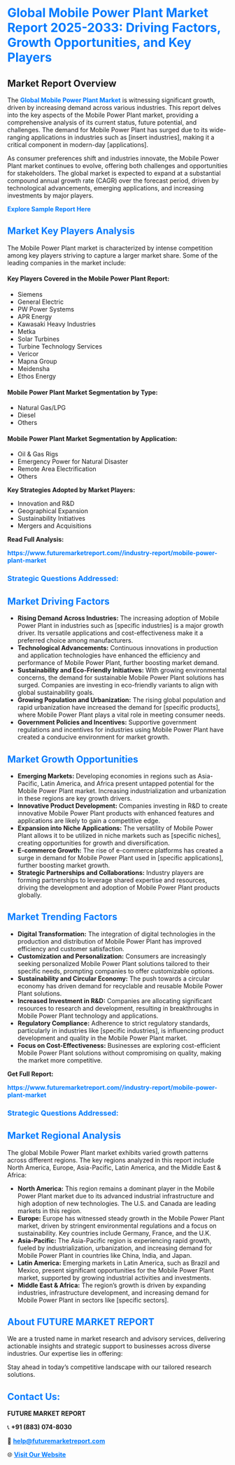 <h1 style="color: #007BFF;">Global Mobile Power Plant Market Report 2025-2033: Driving Factors, Growth Opportunities, and Key Players</h1>

<section id="overview">
<h2>Market Report Overview</h2>
<p>The <a href="https://www.futuremarketreport.com//industry-report/mobile-power-plant-market" style="color: #007BFF; text-decoration: none;"><strong>Global Mobile Power Plant Market</strong></a> is witnessing significant growth, driven by increasing demand across various industries. This report delves into the key aspects of the Mobile Power Plant market, providing a comprehensive analysis of its current status, future potential, and challenges. The demand for Mobile Power Plant has surged due to its wide-ranging applications in industries such as [insert industries], making it a critical component in modern-day [applications].</p>
<p>As consumer preferences shift and industries innovate, the Mobile Power Plant market continues to evolve, offering both challenges and opportunities for stakeholders. The global market is expected to expand at a substantial compound annual growth rate (CAGR) over the forecast period, driven by technological advancements, emerging applications, and increasing investments by major players.</p>
</section>

<section id="overview">
<p><a href="https://www.futuremarketreport.com//request-sample/reportId=88352" style="color: #007BFF; text-decoration: none;"><strong>Explore Sample Report Here</strong></a></p>
</section>

<section id="key-players">
<h2 style="color: #007BFF;">Market Key Players Analysis</h2>
<p>The Mobile Power Plant market is characterized by intense competition among key players striving to capture a larger market share. Some of the leading companies in the market include:</p>
<h4>Key Players Covered in the Mobile Power Plant Report:</h4>
<ul><li>Siemens</li><li>General Electric</li><li>PW Power Systems</li><li>APR Energy</li><li>Kawasaki Heavy Industries</li><li>Metka</li><li>Solar Turbines</li><li>Turbine Technology Services</li><li>Vericor</li><li>Mapna Group</li><li>Meidensha</li><li>Ethos Energy</li></ul>
<h4>Mobile Power Plant Market Segmentation by Type:</h4>
<ul><li>Natural Gas/LPG</li><li>Diesel</li><li>Others</li></ul>

<h4>Mobile Power Plant Market Segmentation by Application:</h4>
<ul><li>Oil &amp; Gas Rigs</li><li>Emergency Power for Natural Disaster</li><li>Remote Area Electrification</li><li>Others</li></ul>
<p><strong>Key Strategies Adopted by Market Players:</strong></p>
<ul>
<li>Innovation and R&D</li>
<li>Geographical Expansion</li>
<li>Sustainability Initiatives</li>
<li>Mergers and Acquisitions</li>
</ul>
</section>

<section>
<p><strong>Read Full Analysis: </strong></p><a href="https://www.futuremarketreport.com//industry-report/mobile-power-plant-market" style="color: #007BFF; text-decoration: none;"><strong>https://www.futuremarketreport.com//industry-report/mobile-power-plant-market</strong></a>
<h3 style="color: #007BFF;">Strategic Questions Addressed:</h3>
</section>

<section id="driving-factors">
<h2 style="color: #007BFF;">Market Driving Factors</h2>
<ul>
<li><strong>Rising Demand Across Industries:</strong> The increasing adoption of Mobile Power Plant in industries such as [specific industries] is a major growth driver. Its versatile applications and cost-effectiveness make it a preferred choice among manufacturers.</li>
<li><strong>Technological Advancements:</strong> Continuous innovations in production and application technologies have enhanced the efficiency and performance of Mobile Power Plant, further boosting market demand.</li>
<li><strong>Sustainability and Eco-Friendly Initiatives:</strong> With growing environmental concerns, the demand for sustainable Mobile Power Plant solutions has surged. Companies are investing in eco-friendly variants to align with global sustainability goals.</li>
<li><strong>Growing Population and Urbanization:</strong> The rising global population and rapid urbanization have increased the demand for [specific products], where Mobile Power Plant plays a vital role in meeting consumer needs.</li>
<li><strong>Government Policies and Incentives:</strong> Supportive government regulations and incentives for industries using Mobile Power Plant have created a conducive environment for market growth.</li>
</ul>
</section>

<section id="growth-opportunities">
<h2 style="color: #007BFF;">Market Growth Opportunities</h2>
<ul>
<li><strong>Emerging Markets:</strong> Developing economies in regions such as Asia-Pacific, Latin America, and Africa present untapped potential for the Mobile Power Plant market. Increasing industrialization and urbanization in these regions are key growth drivers.</li>
<li><strong>Innovative Product Development:</strong> Companies investing in R&D to create innovative Mobile Power Plant products with enhanced features and applications are likely to gain a competitive edge.</li>
<li><strong>Expansion into Niche Applications:</strong> The versatility of Mobile Power Plant allows it to be utilized in niche markets such as [specific niches], creating opportunities for growth and diversification.</li>
<li><strong>E-commerce Growth:</strong> The rise of e-commerce platforms has created a surge in demand for Mobile Power Plant used in [specific applications], further boosting market growth.</li>
<li><strong>Strategic Partnerships and Collaborations:</strong> Industry players are forming partnerships to leverage shared expertise and resources, driving the development and adoption of Mobile Power Plant products globally.</li>
</ul>
</section>

<section id="trending-factors">
<h2 style="color: #007BFF;">Market Trending Factors</h2>
<ul>
<li><strong>Digital Transformation:</strong> The integration of digital technologies in the production and distribution of Mobile Power Plant has improved efficiency and customer satisfaction.</li>
<li><strong>Customization and Personalization:</strong> Consumers are increasingly seeking personalized Mobile Power Plant solutions tailored to their specific needs, prompting companies to offer customizable options.</li>
<li><strong>Sustainability and Circular Economy:</strong> The push towards a circular economy has driven demand for recyclable and reusable Mobile Power Plant solutions.</li>
<li><strong>Increased Investment in R&D:</strong> Companies are allocating significant resources to research and development, resulting in breakthroughs in Mobile Power Plant technology and applications.</li>
<li><strong>Regulatory Compliance:</strong> Adherence to strict regulatory standards, particularly in industries like [specific industries], is influencing product development and quality in the Mobile Power Plant market.</li>
<li><strong>Focus on Cost-Effectiveness:</strong> Businesses are exploring cost-efficient Mobile Power Plant solutions without compromising on quality, making the market more competitive.</li>
</ul>
</section>

<section>
<p><strong>Get Full Report: </strong></p><a href="https://www.futuremarketreport.com//industry-report/mobile-power-plant-market" style="color: #007BFF; text-decoration: none;"><strong>https://www.futuremarketreport.com//industry-report/mobile-power-plant-market</strong></a>
<h3 style="color: #007BFF;">Strategic Questions Addressed:</h3>
</section>


<section id="regional-analysis">
<h2 style="color: #007BFF;">Market Regional Analysis</h2>
<p>The global Mobile Power Plant market exhibits varied growth patterns across different regions. The key regions analyzed in this report include North America, Europe, Asia-Pacific, Latin America, and the Middle East & Africa:</p>
<ul>
<li><strong>North America:</strong> This region remains a dominant player in the Mobile Power Plant market due to its advanced industrial infrastructure and high adoption of new technologies. The U.S. and Canada are leading markets in this region.</li>
<li><strong>Europe:</strong> Europe has witnessed steady growth in the Mobile Power Plant market, driven by stringent environmental regulations and a focus on sustainability. Key countries include Germany, France, and the U.K.</li>
<li><strong>Asia-Pacific:</strong> The Asia-Pacific region is experiencing rapid growth, fueled by industrialization, urbanization, and increasing demand for Mobile Power Plant in countries like China, India, and Japan.</li>
<li><strong>Latin America:</strong> Emerging markets in Latin America, such as Brazil and Mexico, present significant opportunities for the Mobile Power Plant market, supported by growing industrial activities and investments.</li>
<li><strong>Middle East & Africa:</strong> The region’s growth is driven by expanding industries, infrastructure development, and increasing demand for Mobile Power Plant in sectors like [specific sectors].</li>
</ul>
</section>

<footer>
<h2 style="color: #007BFF;">About FUTURE MARKET REPORT</h2>
<p>We are a trusted name in market research and advisory services, delivering actionable insights and strategic support to businesses across diverse industries. Our expertise lies in offering:</p>

<p>Stay ahead in today’s competitive landscape with our tailored research solutions.</p>

<h2 style="color: #007BFF;">Contact Us:</h2>
<p><strong>FUTURE MARKET REPORT</strong></p>
<p>📞 <strong>+91 (883) 074-8030</strong></p>
<p>📧 <strong><a href="mailto:help@futuremarketreport.com" style="color: #007BFF;">help@futuremarketreport.com</a></strong></p>
<p>🌐 <strong><a href="https://www.futuremarketreport.com/" style="color: #007BFF;">Visit Our Website</a></strong></p>
</footer>
